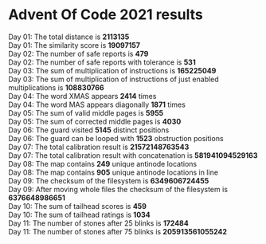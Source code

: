 # Advent Of Code 2021 results
Day 01: The total distance is **2113135**  
Day 01: The similarity score is **19097157**  
Day 02: The number of safe reports is **479**  
Day 02: The number of safe reports with tolerance is **531**  
Day 03: The sum of multiplication of instructions is **165225049**  
Day 03: The sum of multiplication of instructions of just enabled multiplications is **108830766**  
Day 04: The word XMAS appears **2414** times  
Day 04: The word MAS appears diagonally **1871** times  
Day 05: The sum of valid middle pages is **5955**  
Day 05: The sum of corrected middle pages is **4030**  
Day 06: The guard visited **5145** distinct positions  
Day 06: The guard can be looped with **1523** obstruction positions  
Day 07: The total calibration result is **21572148763543**  
Day 07: The total calibration result with concatenation is **581941094529163**  
Day 08: The map contains **249** unique antinode locations  
Day 08: The map contains **905** unique antinode locations in line  
Day 09: The checksum of the filesystem is **6349606724455**  
Day 09: After moving whole files the checksum of the filesystem is **6376648986651**  
Day 10: The sum of tailhead scores is **459**  
Day 10: The sum of tailhead ratings is **1034**  
Day 11: The number of stones after 25 blinks is **172484**  
Day 11: The number of stones after 75 blinks is **205913561055242**  

